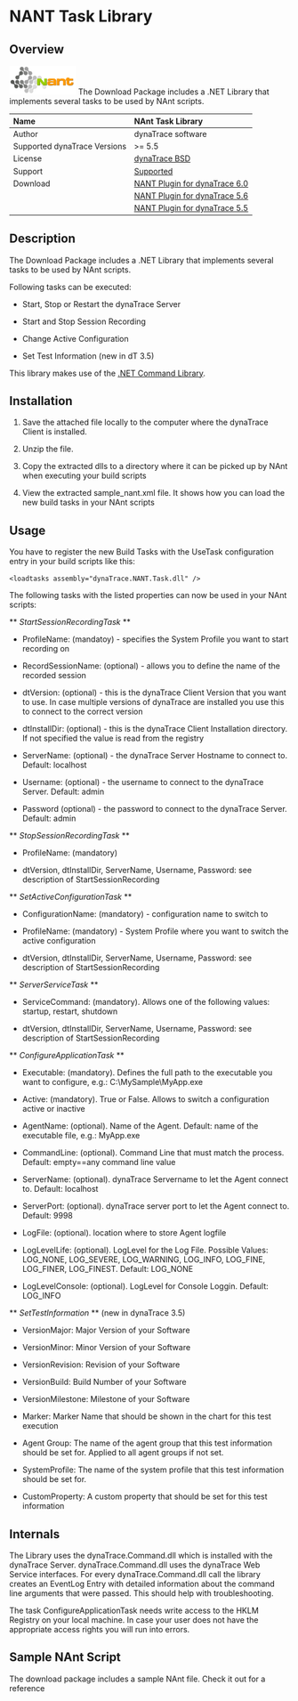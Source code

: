 # NANT Task Library

## Overview

![images_community/download/attachments/8651512/icon.png](images_community/download/attachments/8651512/icon.png) The Download Package includes a .NET Library that implements several tasks to be used
by NAnt scripts.

| Name | NAnt Task Library
| :--- | :---
| Author | dynaTrace software
| Supported dynaTrace Versions | >= 5.5
| License |[dynaTrace BSD](dynaTraceBSD.txt)
| Support | [Supported](https://community.compuwareapm.com/community/display/DL/Support+Levels#SupportLevels-Supported)
| Download | [NANT Plugin for dynaTrace 6.0](dynatrace-nant.plugin-6.0.0.6733.zip)
| | [NANT Plugin for dynaTrace 5.6](dynatrace-nant.plugin-5.6.0.5713.zip)
| | [NANT Plugin for dynaTrace 5.5](dynatrace-nant.plugin-5.5.0.5226.zip)

## Description

The Download Package includes a .NET Library that implements several tasks to be used by NAnt scripts.

Following tasks can be executed:

  * Start, Stop or Restart the dynaTrace Server 

  * Start and Stop Session Recording 

  * Change Active Configuration 

  * Set Test Information (new in dT 3.5) 

This library makes use of the [.NET Command Library](https://community.compuwareapm.com/community/display/DL/.NET+Command+Library).

## Installation

  1. Save the attached file locally to the computer where the dynaTrace Client is installed. 

  2. Unzip the file. 

  3. Copy the extracted dlls to a directory where it can be picked up by NAnt when executing your build scripts 

  4. View the extracted sample_nant.xml file. It shows how you can load the new build tasks in your NAnt scripts 

## Usage

You have to register the new Build Tasks with the UseTask configuration entry in your build scripts like this:

    
    
    <loadtasks assembly="dynaTrace.NANT.Task.dll" />

The following tasks with the listed properties can now be used in your NAnt scripts:

** _StartSessionRecordingTask_ **

  * ProfileName: (mandatoy) - specifies the System Profile you want to start recording on 

  * RecordSessionName: (optional) - allows you to define the name of the recorded session 

  * dtVersion: (optional) - this is the dynaTrace Client Version that you want to use. In case multiple versions of dynaTrace are installed you use this to connect to the correct version 

  * dtInstallDir: (optional) - this is the dynaTrace Client Installation directory. If not specified the value is read from the registry 

  * ServerName: (optional) - the dynaTrace Server Hostname to connect to. Default: localhost 

  * Username: (optional) - the username to connect to the dynaTrace Server. Default: admin 

  * Password (optional) - the password to connect to the dynaTrace Server. Default: admin 

** _StopSessionRecordingTask_ **

  * ProfileName: (mandatory) 

  * dtVersion, dtInstallDir, ServerName, Username, Password: see description of StartSessionRecording 

** _SetActiveConfigurationTask_ **

  * ConfigurationName: (mandatory) - configuration name to switch to 

  * ProfileName: (mandatory) - System Profile where you want to switch the active configuration 

  * dtVersion, dtInstallDir, ServerName, Username, Password: see description of StartSessionRecording 

** _ServerServiceTask_ **

  * ServiceCommand: (mandatory). Allows one of the following values: startup, restart, shutdown 

  * dtVersion, dtInstallDir, ServerName, Username, Password: see description of StartSessionRecording 

** _ConfigureApplicationTask_ **

  * Executable: (mandatory). Defines the full path to the executable you want to configure, e.g.: C:\MySample\MyApp.exe 

  * Active: (mandatory). True or False. Allows to switch a configuration active or inactive 

  * AgentName: (optional). Name of the Agent. Default: name of the executable file, e.g.: MyApp.exe 

  * CommandLine: (optional). Command Line that must match the process. Default: empty==any command line value 

  * ServerName: (optional). dynaTrace Servername to let the Agent connect to. Default: localhost 

  * ServerPort: (optional). dynaTrace server port to let the Agent connect to. Default: 9998 

  * LogFile: (optional). location where to store Agent logfile 

  * LogLevelLife: (optional). LogLevel for the Log File. Possible Values: LOG_NONE, LOG_SEVERE, LOG_WARNING, LOG_INFO, LOG_FINE, LOG_FINER, LOG_FINEST. Default: LOG_NONE 

  * LogLevelConsole: (optional). LogLevel for Console Loggin. Default: LOG_INFO 

** _SetTestInformation_ ** (new in dynaTrace 3.5) 

  * VersionMajor: Major Version of your Software 

  * VersionMinor: Minor Version of your Software 

  * VersionRevision: Revision of your Software 

  * VersionBuild: Build Number of your Software 

  * VersionMilestone: Milestone of your Software 

  * Marker: Marker Name that should be shown in the chart for this test execution 

  * Agent Group: The name of the agent group that this test information should be set for. Applied to all agent groups if not set. 

  * SystemProfile: The name of the system profile that this test information should be set for. 

  * CustomProperty: A custom property that should be set for this test information 

## Internals

The Library uses the dynaTrace.Command.dll which is installed with the dynaTrace Server. dynaTrace.Command.dll uses the dynaTrace Web Service interfaces. For every dynaTrace.Command.dll call the
library creates an EventLog Entry with detailed information about the command line arguments that were passed. This should help with troubleshooting.

The task ConfigureApplicationTask needs write access to the HKLM Registry on your local machine. In case your user does not have the appropriate access rights you will run into errors.

## Sample NAnt Script

The download package includes a sample NAnt file. Check it out for a reference

